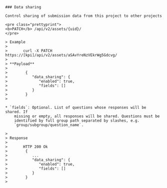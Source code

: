     ### Data sharing

    Control sharing of submission data from this project to other projects

    <pre class="prettyprint">
    <b>PATCH</b> /api/v2/assets/{uid}/
    </pre>

    > Example
    >
    >       curl -X PATCH https://[kpi]/api/v2/assets/aSAvYreNzVEkrWg5Gdcvg/
    >
    > **Payload**
    >
    >        {
    >           "data_sharing": {
    >              "enabled": true,
    >              "fields": []
    >           }
    >        }
    >

    * `fields`: Optional. List of questions whose responses will be shared. If
        missing or empty, all responses will be shared. Questions must be
        identified by full group path separated by slashes, e.g.
        `group/subgroup/question_name`.

    >
    > Response
    >
    >       HTTP 200 Ok
    >        {
    >           ...
    >           "data_sharing": {
    >              "enabled": true,
    >              "fields": []
    >           }
    >        }
    >
